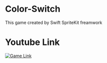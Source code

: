# Color-Switch


This game created by Swift SpriteKit freamwork


Youtube Link
===============
[![Game Link](https://i9.ytimg.com/vi/TCqllVMJCJE/mq2.jpg?sqp=CMytjugF&rs=AOn4CLBuYbOX3hKqVxD5jY4c5R0MF-zx-w)](http://www.youtube.com/watch?v=TCqllVMJCJE)
